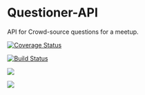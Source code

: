 # Questioner-API
API for Crowd-source questions for a meetup.


[![Coverage Status](https://coveralls.io/repos/github/Oluwaseyi000/Andela_Questioner_API/badge.svg?branch=develop)](https://coveralls.io/github/Oluwaseyi000/Andela_Questioner_API?branch=develop)

[![Build Status](https://travis-ci.org/Oluwaseyi000/Andela_Questioner_API.svg?branch=develop)](https://travis-ci.org/Oluwaseyi000/Andela_Questioner_API)

<a href="https://codeclimate.com/github/Oluwaseyi000/Andela_Questioner_API/maintainability"><img src="https://api.codeclimate.com/v1/badges/40b74be138a9448f3149/maintainability" /></a>

<a href="https://codeclimate.com/github/Oluwaseyi000/Andela_Questioner_API/test_coverage"><img src="https://api.codeclimate.com/v1/badges/40b74be138a9448f3149/test_coverage" /></a>